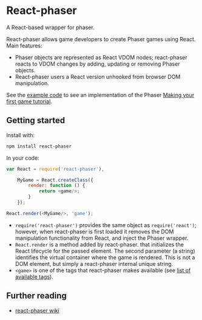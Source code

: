 # React-phaser

A React-based wrapper for phaser.

React-phaser allows game developers to create Phaser games using React. Main features:

- Phaser objects are represented as React VDOM nodes; react-phaser reacts to VDOM changes by adding, updating or removing Phaser objects.
- React-phaser users a React version unhooked from browser DOM manipulation.

See the [example code](https://github.com/evilfer/react-phaser/tree/master/src/examples) to see an implementation of the Phaser [Making your first game tutorial](http://phaser.io/tutorials/making-your-first-phaser-game).

## Getting started

Install with:
```bash
npm install react-phaser
```

In your code:

```javascript
var React = require('react-phaser'),

    MyGame = React.createClass({
    	render: function () {
			return <game/>;
		}
    });

React.render(<MyGame/>, 'game');
```

- `require('react-phaser')` provides the same object as `require('react')`; however, when react-phaser is first loaded it removes the DOM manipulation functionality from React, and inject the Phaser wrapper.
- `React.render` is a method added by react-phaser. that initializes the React lifecycle for the passed element. The second parameter (a string) identifies the virtual container where the game is rendered. This is not a DOM element, but simply a react-phaser internal unique string.
- `<game>` is one of the tags that react-phaser makes available (see [list of available tags](https://github.com/evilfer/react-phaser/wiki/Tags)).



## Further reading

- [react-phaser wiki](https://github.com/evilfer/react-phaser/wiki)